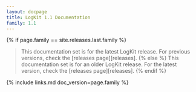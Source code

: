 ```yaml
---
layout: docpage
title: LogKit 1.1 Documentation
family: 1.1
---
```


{% if page.family == site.releases.last.family %}
> This documentation set is for the latest LogKit release. For previous versions, check the [releases page][releases].
{% else %}
> This documentation set is for an older LogKit release. For the latest version, check the [releases page][releases].
{% endif %}


{% include links.md doc_version=page.family %}
